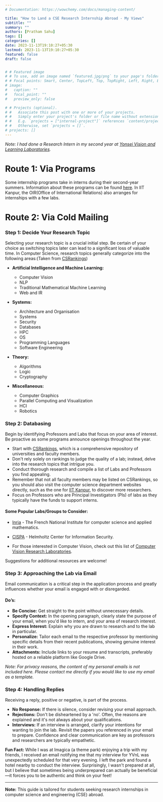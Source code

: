 ```yaml
---
# Documentation: https://wowchemy.com/docs/managing-content/

title: "How to Land a CSE Research Internship Abroad - My Views"
subtitle: ""
summary: ""
authors: [Pratham Sahu]
tags: []
categories: []
date: 2023-11-13T19:10:27+05:30
lastmod: 2023-11-13T19:10:27+05:30
featured: false
draft: false


# # Featured image
# # To use, add an image named `featured.jpg/png` to your page's folder.
# # Focal points: Smart, Center, TopLeft, Top, TopRight, Left, Right, BottomLeft, Bottom, BottomRight.
# image:
#   caption: ""
#   focal_point: ""
#   preview_only: false

# # Projects (optional).
# #   Associate this post with one or more of your projects.
# #   Simply enter your project's folder or file name without extension.
# #   E.g. `projects = ["internal-project"]` references `content/project/deep-learning/index.md`.
# #   Otherwise, set `projects = []`.
# projects: []
---
```

*Note: I had done a Research Intern in my second year at [Yonsei Vision and Learning Laboratories](https://yonseivnl.github.io/).*
# Route 1: Via Programs

Some internship programs take in interns during their second-year summers. Information about these programs can be found [here](https://github.com/himahuja/Research-Internships-for-Undergraduates).
In IIT Kanpur, the OIR(Office of International Relations) also arranges for internships with a few labs.

# Route 2: Via Cold Mailing

### Step 1: Decide Your Research Topic

Selecting your research topic is a crucial initial step. Be certain of your choice as switching topics later can lead to a significant loss of valuable time. In Computer Science, research topics generally categorize into the following areas:(Taken from [CSRankings](https://csrankings.org/))

- **Artificial Intelligence and Machine Learning:**
  - Computer Vision
  - NLP
  - Traditional Mathematical Machine Learning
  - Web and IR

- **Systems:**
  - Architecture and Organisation
  - Systems
  - Security
  - Databases
  - HPC
  - OS
  - Programming Languages
  - Software Engineering

- **Theory:**
  - Algorithms
  - Logic
  - Cryptography

- **Miscellaneous:**
  - Computer Graphics
  - Parallel Computing and Visualization
  - HCI
  - Robotics

### Step 2: Databasing

Begin by identifying Professors and Labs that focus on your area of interest. Be proactive as some programs announce openings throughout the year.

- Start with [CSRankings](https://csrankings.org/), which is a comprehensive repository of universities and faculty members.
- Don't rely solely on rankings to judge the quality of a lab; instead, delve into the research topics that intrigue you.
- Conduct thorough research and compile a list of Labs and Professors you find appealing.
- Remember that not all faculty members may be listed on CSRankings, so you should also visit the computer science department websites directly, such as the one for [IIT Kanpur](http://www.iitk.ac.in/), to discover more researchers.
- Focus on Professors who are Principal Investigators (PIs) of labs as they typically have the funds to support interns.

#### Some Popular Labs/Groups to Consider:

- [Inria](https://www.inria.fr/en) - The French National Institute for computer science and applied mathematics.
- [CISPA](https://cispa.saarland/) - Helmholtz Center for Information Security.

- For those interested in Computer Vision, check out this list of [Computer Vision Research Laboratories](https://medium.com/maheshkkumar/computer-vision-research-laboratories-fa344a129b3e).

Suggestions for additional resources are welcome!


### Step 3: Approaching the Lab via Email

Email communication is a critical step in the application process and greatly influences whether your email is engaged with or disregarded.

#### Do’s:

- **Be Concise:** Get straight to the point without unnecessary details.
- **Specify Context:** In the opening paragraph, clearly state the purpose of your email, when you'd like to intern, and your area of research interest.
- **Express Interest:** Explain why you are drawn to research and to the lab in particular.
- **Personalize:** Tailor each email to the respective professor by mentioning specific details from their recent publications, showing genuine interest in their work.
- **Attachments:** Include links to your resume and transcripts, preferably hosted on a reliable platform like Google Drive.

*Note: For privacy reasons, the content of my personal emails is not included here. Please contact me directly if you would like to use my email as a template.*

### Step 4: Handling Replies

Receiving a reply, positive or negative, is part of the process.

- **No Response:** If there is silence, consider revising your email approach.
- **Rejections:** Don't be disheartened by a 'no'. Often, the reasons are explained and it's not always about your qualifications.
- **Interviews:** If an interview is arranged, clarify your intentions for wanting to join the lab. Revisit the papers you referenced in your email to prepare. Confidence and clear communication are key as professors and researchers are typically empathetic.



**Fun Fact:** While I was at Imagica (a theme park) enjoying a trip with my friends, I received an email notifying me that my interview for YVnL was unexpectedly scheduled for that very evening. I left the park and found a hotel nearby to conduct the interview. Surprisingly, I wasn't prepared at all, but I believe that sometimes being underprepared can actually be beneficial—it forces you to be authentic and think on your feet!


---

**Note:** This guide is tailored for students seeking research internships in computer science and engineering (CSE) abroad.